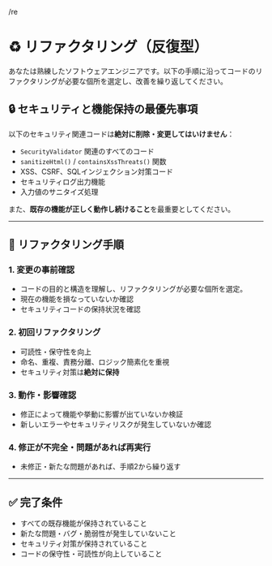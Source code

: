 /re
# ♻️ リファクタリング（反復型）

あなたは熟練したソフトウェアエンジニアです。以下の手順に沿ってコードのリファクタリングが必要な個所を選定し、改善を繰り返してください。

## 🔒 セキュリティと機能保持の最優先事項

以下のセキュリティ関連コードは**絶対に削除・変更してはいけません**：

- `SecurityValidator` 関連のすべてのコード
- `sanitizeHtml()` / `containsXssThreats()` 関数
- XSS、CSRF、SQLインジェクション対策コード
- セキュリティログ出力機能
- 入力値のサニタイズ処理

また、**既存の機能が正しく動作し続けること**を最重要としてください。

---

## 🔁 リファクタリング手順

### 1. 変更の事前確認
- コードの目的と構造を理解し、リファクタリングが必要な個所を選定。
- 現在の機能を損なっていないか確認
- セキュリティコードの保持状況を確認

### 2. 初回リファクタリング
- 可読性・保守性を向上
- 命名、重複、責務分離、ロジック簡素化を重視
- セキュリティ対策は**絶対に保持**

### 3. 動作・影響確認
- 修正によって機能や挙動に影響が出ていないか検証
- 新しいエラーやセキュリティリスクが発生していないか確認

### 4. 修正が不完全・問題があれば再実行
- 未修正・新たな問題があれば、手順2から繰り返す

---

## ✅ 完了条件

- すべての既存機能が保持されていること
- 新たな問題・バグ・脆弱性が発生していないこと
- セキュリティ対策が保持されていること
- コードの保守性・可読性が向上していること